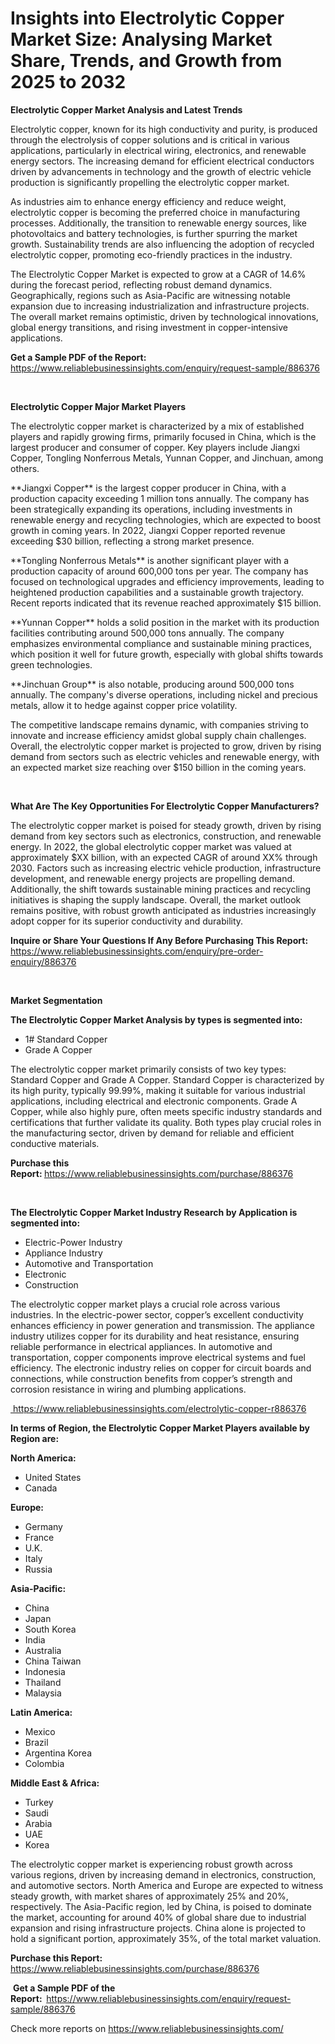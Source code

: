 <p><h1>Insights into Electrolytic Copper Market Size: Analysing Market Share, Trends, and Growth from 2025 to 2032</h1></p><p><strong>Electrolytic Copper Market Analysis and Latest Trends</strong></p>
<p><p>Electrolytic copper, known for its high conductivity and purity, is produced through the electrolysis of copper solutions and is critical in various applications, particularly in electrical wiring, electronics, and renewable energy sectors. The increasing demand for efficient electrical conductors driven by advancements in technology and the growth of electric vehicle production is significantly propelling the electrolytic copper market.</p><p>As industries aim to enhance energy efficiency and reduce weight, electrolytic copper is becoming the preferred choice in manufacturing processes. Additionally, the transition to renewable energy sources, like photovoltaics and battery technologies, is further spurring the market growth. Sustainability trends are also influencing the adoption of recycled electrolytic copper, promoting eco-friendly practices in the industry.</p><p>The Electrolytic Copper Market is expected to grow at a CAGR of 14.6% during the forecast period, reflecting robust demand dynamics. Geographically, regions such as Asia-Pacific are witnessing notable expansion due to increasing industrialization and infrastructure projects. The overall market remains optimistic, driven by technological innovations, global energy transitions, and rising investment in copper-intensive applications.</p></p>
<p><strong>Get a Sample PDF of the Report:&nbsp;</strong> <a href="https://www.reliablebusinessinsights.com/enquiry/request-sample/886376?utm_campaign=2205&utm_medium=2&utm_source=Github&utm_content=ia&utm_term=30012025&utm_id=electrolytic-copper">https://www.reliablebusinessinsights.com/enquiry/request-sample/886376</a></p>
<p>&nbsp;</p>
<p><strong>Electrolytic Copper Major Market Players</strong></p>
<p><p>The electrolytic copper market is characterized by a mix of established players and rapidly growing firms, primarily focused in China, which is the largest producer and consumer of copper. Key players include Jiangxi Copper, Tongling Nonferrous Metals, Yunnan Copper, and Jinchuan, among others. </p><p>**Jiangxi Copper** is the largest copper producer in China, with a production capacity exceeding 1 million tons annually. The company has been strategically expanding its operations, including investments in renewable energy and recycling technologies, which are expected to boost growth in coming years. In 2022, Jiangxi Copper reported revenue exceeding $30 billion, reflecting a strong market presence.</p><p>**Tongling Nonferrous Metals** is another significant player with a production capacity of around 600,000 tons per year. The company has focused on technological upgrades and efficiency improvements, leading to heightened production capabilities and a sustainable growth trajectory. Recent reports indicated that its revenue reached approximately $15 billion.</p><p>**Yunnan Copper** holds a solid position in the market with its production facilities contributing around 500,000 tons annually. The company emphasizes environmental compliance and sustainable mining practices, which position it well for future growth, especially with global shifts towards green technologies.</p><p>**Jinchuan Group** is also notable, producing around 500,000 tons annually. The company's diverse operations, including nickel and precious metals, allow it to hedge against copper price volatility.</p><p>The competitive landscape remains dynamic, with companies striving to innovate and increase efficiency amidst global supply chain challenges. Overall, the electrolytic copper market is projected to grow, driven by rising demand from sectors such as electric vehicles and renewable energy, with an expected market size reaching over $150 billion in the coming years.</p></p>
<p>&nbsp;</p>
<p><strong>What Are The Key Opportunities For Electrolytic Copper Manufacturers?</strong></p>
<p><p>The electrolytic copper market is poised for steady growth, driven by rising demand from key sectors such as electronics, construction, and renewable energy. In 2022, the global electrolytic copper market was valued at approximately $XX billion, with an expected CAGR of around XX% through 2030. Factors such as increasing electric vehicle production, infrastructure development, and renewable energy projects are propelling demand. Additionally, the shift towards sustainable mining practices and recycling initiatives is shaping the supply landscape. Overall, the market outlook remains positive, with robust growth anticipated as industries increasingly adopt copper for its superior conductivity and durability.</p></p>
<p><strong>Inquire or Share Your Questions If Any Before Purchasing This Report:</strong> <a href="https://www.reliablebusinessinsights.com/enquiry/pre-order-enquiry/886376?utm_campaign=2205&utm_medium=2&utm_source=Github&utm_content=ia&utm_term=30012025&utm_id=electrolytic-copper">https://www.reliablebusinessinsights.com/enquiry/pre-order-enquiry/886376</a></p>
<p>&nbsp;</p>
<p><strong>Market Segmentation</strong></p>
<p><strong>The Electrolytic Copper Market Analysis by types is segmented into:</strong></p>
<p><ul><li>1# Standard Copper</li><li>Grade A Copper</li></ul></p>
<p><p>The electrolytic copper market primarily consists of two key types: Standard Copper and Grade A Copper. Standard Copper is characterized by its high purity, typically 99.99%, making it suitable for various industrial applications, including electrical and electronic components. Grade A Copper, while also highly pure, often meets specific industry standards and certifications that further validate its quality. Both types play crucial roles in the manufacturing sector, driven by demand for reliable and efficient conductive materials.</p></p>
<p><strong>Purchase this Report:&nbsp;</strong><a href="https://www.reliablebusinessinsights.com/purchase/886376?utm_campaign=2205&utm_medium=2&utm_source=Github&utm_content=ia&utm_term=30012025&utm_id=electrolytic-copper">https://www.reliablebusinessinsights.com/purchase/886376</a></p>
<p>&nbsp;</p>
<p><strong>The Electrolytic Copper Market Industry Research by Application is segmented into:</strong></p>
<p><ul><li>Electric-Power Industry</li><li>Appliance Industry</li><li>Automotive and Transportation</li><li>Electronic</li><li>Construction</li></ul></p>
<p><p>The electrolytic copper market plays a crucial role across various industries. In the electric-power sector, copper’s excellent conductivity enhances efficiency in power generation and transmission. The appliance industry utilizes copper for its durability and heat resistance, ensuring reliable performance in electrical appliances. In automotive and transportation, copper components improve electrical systems and fuel efficiency. The electronic industry relies on copper for circuit boards and connections, while construction benefits from copper’s strength and corrosion resistance in wiring and plumbing applications.</p></p>
<p><a href="https://www.reliablebusinessinsights.com/electrolytic-copper-r886376?utm_campaign=2205&utm_medium=2&utm_source=Github&utm_content=ia&utm_term=30012025&utm_id=electrolytic-copper">&nbsp;https://www.reliablebusinessinsights.com/electrolytic-copper-r886376</a></p>
<p><strong>In terms of Region, the Electrolytic Copper Market Players available by Region are:</strong></p>
<p>
    <p> <strong> North America: </strong>
        <ul>
            <li>United States</li>
            <li>Canada</li>
        </ul>
        </p> 
    <p> <strong> Europe: </strong>
        <ul>
            <li>Germany</li>
            <li>France</li>
            <li>U.K.</li>
            <li>Italy</li>
            <li>Russia</li>
        </ul>
        </p> 
    <p> <strong> Asia-Pacific: </strong>
        <ul>
            <li>China</li>
            <li>Japan</li>
            <li>South Korea</li>
            <li>India</li>
            <li>Australia</li>
            <li>China Taiwan</li>
            <li>Indonesia</li>
            <li>Thailand</li>
            <li>Malaysia</li>
        </ul>
        </p> 
    <p> <strong> Latin America: </strong>
        <ul>
            <li>Mexico</li>
            <li>Brazil</li>
            <li>Argentina Korea</li>
            <li>Colombia</li>
        </ul>
        </p> 
    <p> <strong> Middle East & Africa: </strong>
        <ul>
            <li>Turkey</li>
            <li>Saudi</li>
            <li>Arabia</li>
            <li>UAE</li>
            <li>Korea</li>
        </ul>
    </p>
    </p>
<p><p>The electrolytic copper market is experiencing robust growth across various regions, driven by increasing demand in electronics, construction, and automotive sectors. North America and Europe are expected to witness steady growth, with market shares of approximately 25% and 20%, respectively. The Asia-Pacific region, led by China, is poised to dominate the market, accounting for around 40% of global share due to industrial expansion and rising infrastructure projects. China alone is projected to hold a significant portion, approximately 35%, of the total market valuation.</p></p>
<p><strong>Purchase this Report: </strong><a href="https://www.reliablebusinessinsights.com/purchase/886376?utm_campaign=2205&utm_medium=2&utm_source=Github&utm_content=ia&utm_term=30012025&utm_id=electrolytic-copper">https://www.reliablebusinessinsights.com/purchase/886376</a></p>
<p>&nbsp;<strong>Get a Sample PDF of the Report:&nbsp;&nbsp;</strong><a href="https://www.reliablebusinessinsights.com/enquiry/request-sample/886376?utm_campaign=2205&utm_medium=2&utm_source=Github&utm_content=ia&utm_term=30012025&utm_id=electrolytic-copper">https://www.reliablebusinessinsights.com/enquiry/request-sample/886376</a></p>
<p><strong></strong></p>
<p>Check more reports on <a href="https://www.reliablebusinessinsights.com/?utm_campaign=2205&utm_medium=2&utm_source=Github&utm_content=ia&utm_term=30012025&utm_id=electrolytic-copper">https://www.reliablebusinessinsights.com/</a></p>